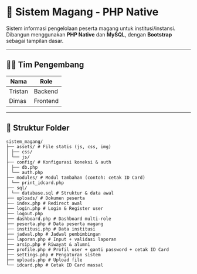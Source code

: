 # 📘 Sistem Magang - PHP Native

Sistem informasi pengelolaan peserta magang untuk institusi/instansi. Dibangun menggunakan **PHP Native** dan **MySQL**, dengan **Bootstrap** sebagai tampilan dasar.

---

## 👨‍💻 Tim Pengembang

| Nama    | Role     |
|---------|----------|
| Tristan | Backend  |
| Dimas   | Frontend |

---

## 📁 Struktur Folder

```
sistem_magang/
├── assets/ # File statis (js, css, img)
│ ├── css/
│ └── js/
├── config/ # Konfigurasi koneksi & auth
│ ├── db.php
│ └── auth.php
├── modules/ # Modul tambahan (contoh: cetak ID Card)
│ └── print_idcard.php
├── sql/
│ └── database.sql # Struktur & data awal
├── uploads/ # Dokumen peserta
├── index.php # Redirect awal
├── login.php # Login & Register user
├── logout.php
├── dashboard.php # Dashboard multi-role
├── peserta.php # Data peserta magang
├── institusi.php # Data institusi
├── jadwal.php # Jadwal pembimbingan
├── laporan.php # Input + validasi laporan
├── arsip.php # Riwayat & alumni
├── profile.php # Profil user + ganti password + cetak ID Card
├── settings.php # Pengaturan sistem
├── uploads.php # Upload file
└── idcard.php # Cetak ID Card massal
```
